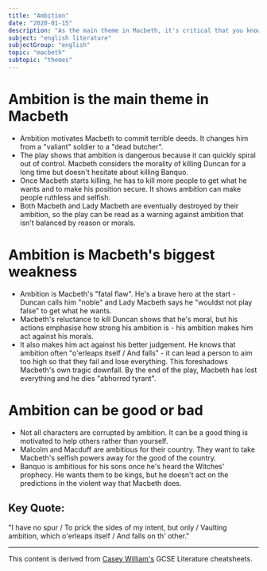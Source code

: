 ```yaml
---
title: "Ambition"
date: "2020-01-15"
description: "As the main theme in Macbeth, it's critical that you know and understand where ambition comes into play in Macbeth... you-- you see what I did there? Play?"
subject: "english literature"
subjectGroup: "english"
topic: "macbeth"
subtopic: "themes"
---
```


# Ambition is the main theme in Macbeth
- Ambition motivates Macbeth to commit terrible deeds. It changes him from a "valiant" soldier to a "dead butcher".
- The play shows that ambition is dangerous because it can quickly spiral out of control. Macbeth considers the morality of killing Duncan for a long time but doesn't hesitate about killing Banquo.
- Once Macbeth starts killing, he has to kill more people to get what he wants and to make his position secure. It shows ambition can make people ruthless and selfish.
- Both Macbeth and Lady Macbeth are eventually destroyed by their ambition, so the play can be read as a warning against ambition that isn't balanced by reason or morals.

# Ambition is Macbeth's biggest weakness
- Ambition is Macbeth's "fatal flaw". He's a brave hero at the start - Duncan calls him "noble" and Lady Macbeth says he "wouldst not play false" to get what he wants.
- Macbeth's reluctance to kill Duncan shows that he's moral, but his actions emphasise how strong his ambition is - his ambition makes him act against his morals.
- It also makes him act against his better judgement. He knows that ambition often "o'erleaps itself / And falls" - it can lead a person to aim too high so that they fail and lose everything. This foreshadows Macbeth's own tragic downfall. By the end of the play, Macbeth has lost everything and he dies "abhorred tyrant".

# Ambition can be good or bad
- Not all characters are corrupted by ambition. It can be a good thing is motivated to help others rather than yourself.
- Malcolm and Macduff are ambitious for their country. They want to take Macbeth's selfish powers away for the good of the country.
- Banquo is ambitious for his sons once he's heard the Witches' prophecy. He wants them to be kings, but he doesn't act on the predictions in the violent way that Macbeth does.

## Key Quote:
"I have no spur / To prick the sides of my intent, but only / Vaulting ambition, which o'erleaps itself / And falls on th' other."

---

This content is derived from [Casey William's](https://github.com/shnupta) GCSE Literature cheatsheets.